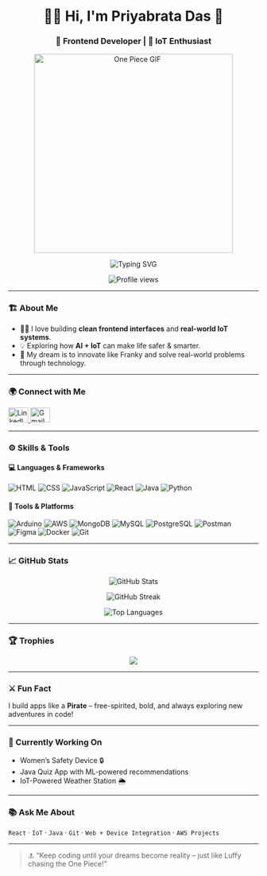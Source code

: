 <h1 align="center">🏴‍☠️ Hi, I'm Priyabrata Das 👋</h1>
<h3 align="center">🚀 Frontend Developer | 🔌 IoT Enthusiast </h3>

<p align="center">
  <img src="https://media1.giphy.com/media/v1.Y2lkPTc5MGI3NjExemFxbjY5dHNieDIxemVlamE5NHA5dzhjOXV2ZnEwOHNoNXh2N3NvMSZlcD12MV9naWZzX3NlYXJjaCZjdD1n/OumCa12QC9CIvBe2c1/giphy.webp" width="400" alt="One Piece GIF" />
</p>

<p align="center">
  <img src="https://readme-typing-svg.demolab.com?font=Fira+Code&size=22&pause=1000&color=F7D000&width=435&lines=Turning+dreams+into+devices...;Building+tech+like+a+Straw+Hat+Pirate" alt="Typing SVG" />
</p>

<p align="center">
  <img src="https://komarev.com/ghpvc/?username=daspriyabratya007&label=Profile+views&color=blue&style=flat" alt="Profile views" />
</p>

---

### 🏗️ About Me

- 🧑‍💻 I love building **clean frontend interfaces** and **real-world IoT systems**.
- 💡 Exploring how **AI + IoT** can make life safer & smarter.
- 🧭 My dream is to innovate like Franky and solve real-world problems through technology.

---

### 🌍 Connect with Me

<p align="left">
  <a href="https://linkedin.com/in/priyabrata-das-3724a6258" target="blank">
    <img src="https://cdn.jsdelivr.net/npm/simple-icons@v5/icons/linkedin.svg" alt="LinkedIn" height="30" width="40" />
  </a>
  <a href="mailto:priyabratadas396@gmail.com" target="blank">
    <img src="https://cdn.jsdelivr.net/npm/simple-icons@v5/icons/gmail.svg" alt="Gmail" height="30" width="40" />
  </a>
</p>

---

### ⚙️ Skills & Tools

#### 💻 Languages & Frameworks
![HTML](https://img.shields.io/badge/-HTML5-E34F26?style=flat&logo=html5)
![CSS](https://img.shields.io/badge/-CSS3-1572B6?style=flat&logo=css3)
![JavaScript](https://img.shields.io/badge/-JavaScript-F7DF1E?style=flat&logo=javascript)
![React](https://img.shields.io/badge/-React-61DAFB?style=flat&logo=react)
![Java](https://img.shields.io/badge/-Java-007396?style=flat&logo=java)
![Python](https://img.shields.io/badge/-Python-3776AB?style=flat&logo=python)

#### 🧰 Tools & Platforms
![Arduino](https://img.shields.io/badge/-Arduino-00979D?style=flat&logo=arduino)
![AWS](https://img.shields.io/badge/-AWS-232F3E?style=flat&logo=amazon-aws)
![MongoDB](https://img.shields.io/badge/-MongoDB-47A248?style=flat&logo=mongodb)
![MySQL](https://img.shields.io/badge/-MySQL-4479A1?style=flat&logo=mysql)
![PostgreSQL](https://img.shields.io/badge/-PostgreSQL-336791?style=flat&logo=postgresql)
![Postman](https://img.shields.io/badge/-Postman-FF6C37?style=flat&logo=postman)
![Figma](https://img.shields.io/badge/-Figma-F24E1E?style=flat&logo=figma)
![Docker](https://img.shields.io/badge/-Docker-2496ED?style=flat&logo=docker)
![Git](https://img.shields.io/badge/-Git-F05032?style=flat&logo=git)

---

### 📈 GitHub Stats

<p align="center">
  <img src="https://github-readme-stats.vercel.app/api?username=daspriyabratya007&show_icons=true&theme=tokyonight" alt="GitHub Stats" />
</p>
<p align="center">
  <img src="https://github-readme-streak-stats.herokuapp.com/?user=daspriyabratya007&theme=tokyonight" alt="GitHub Streak" />
</p>
<p align="center">
  <img src="https://github-readme-stats.vercel.app/api/top-langs?username=daspriyabratya007&layout=compact&theme=tokyonight" alt="Top Languages" />
</p>

---

### 🏆 Trophies

<p align="center">
  <img src="https://github-profile-trophy.vercel.app/?username=daspriyabratya007&theme=onedark" />
</p>

---

### ⚔️ Fun Fact  
I build apps like a **Pirate** – free-spirited, bold, and always exploring new adventures in code!

---

### 🔭 Currently Working On
- Women’s Safety Device 🔒
- Java Quiz App with ML-powered recommendations
- IoT-Powered Weather Station 🌦️

---

### 📚 Ask Me About
`React` · `IoT` · `Java` · `Git` · `Web + Device Integration` · `AWS Projects`

---

> ⚓ “Keep coding until your dreams become reality – just like Luffy chasing the One Piece!”
